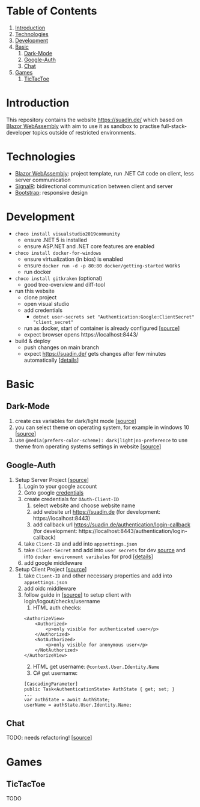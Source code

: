 # Table of Contents

1. [Introduction](#introduction) 
1. [Technologies](#technologies)
1. [Development](#development)
1. [Basic](#basic)
   1. [Dark-Mode](#dark-mode)
   1. [Google-Auth](#google-auth)
   1. [Chat](#chat)
1. [Games](#games)
   1. [TicTacToe](#tictactoe)
      

# Introduction
This repository contains the website https://suadin.de/ which based on [Blazor WebAssembly](https://dotnet.microsoft.com/apps/aspnet/web-apps/blazor) with aim to use it as sandbox to practise full-stack-developer topics outside of restricted environments.

# Technologies
* [Blazor WebAssembly](https://dotnet.microsoft.com/apps/aspnet/web-apps/blazor): project template, run .NET C# code on client, less server communication
* [SignalR](https://docs.microsoft.com/en-us/aspnet/signalr/overview/getting-started/introduction-to-signalr): bidirectional communication between client and server
* [Bootstrap](https://getbootstrap.com/): responsive design

# Development
* `choco install visualstudio2019community`
  * ensure .NET 5 is installed
  * ensure ASP.NET and .NET core features are enabled
* `choco install docker-for-windows`
  * ensure virtualization (in bios) is enabled
  * ensure `docker run -d -p 80:80 docker/getting-started` works
  * run docker
* `choco install gitkraken` (optional)
  * good tree-overview and diff-tool
* run this website
  * clone project
  * open visual studio
  * add credentials
    * `dotnet user-secrets set "Authentication:Google:ClientSecret" "client_secret"`
  * run as docker, start of container is already configured [[source](https://docs.microsoft.com/de-de/visualstudio/containers/container-launch-settings?view=vs-2019)]
  * expect browser opens https://localhost:8443/
* build & deploy
  * push changes on main branch
  * expect https://suadin.de/ gets changes after few minutes automatically [[details](https://github.com/suadin/infrastructure)]

# Basic

## Dark-Mode

1. create css variables for dark/light mode [[source](https://www.reddit.com/r/dotnet/comments/k9ryyw/blazor_webassembly_dark_mode_css_variables/)]
1. you can select theme on operating system, for example in windows 10 [[source](https://uk.pcmag.com/migrated-3765-windows-10/122487/how-to-enable-dark-mode-in-windows-10)]
1. use `@media(prefers-color-scheme): dark|light|no-preference` to use theme from operating systems settings in website [[source](https://www.timellenberger.com/blog/operating-system-dark-mode-in-your-css)]

## Google-Auth

1. Setup Server Project [[source](https://code-maze.com/google-authentication-in-blazor-webassembly-hosted-applications/)]
   1. Login to your google account
   1. Goto google [credentials](https://console.cloud.google.com/apis/credentials)
   1. create credentials for `OAuth-Client-ID`
      1. select website and choose website name
      1. add website url https://suadin.de (for development: https://localhost:8443)
      1. add callback url https://suadin.de/authentication/login-callback (for development: https://localhost:8443/authentication/login-callback)
   1. take `Client-ID` and add into `appsettings.json`
   1. take `Client-Secret` and add into `user secrets` for dev [source](https://docs.microsoft.com/en-us/aspnet/core/security/app-secrets?view=aspnetcore-5.0&tabs=windows) and into `docker environment varibales` for prod [[details](https://github.com/suadin/infrastructure/blob/main/README.md#deployment)]
   1. add google middleware
1. Setup Client Project [[source](https://www.learmoreseekmore.com/2021/04/part3-steps-for-implementing-google-authentication-into-existing-blazor-webassembly-standalone-application.html)]
   1. take `Client-ID` and other necessary properties and add into `appsettings.json`
   2. add oidc middleware
   3. follow guide in [[source](https://www.learmoreseekmore.com/2021/04/part3-steps-for-implementing-google-authentication-into-existing-blazor-webassembly-standalone-application.html)] to setup client with login/logout/checks/username
      1. HTML auth checks:
      ```
      <AuthorizeView>
          <Authorized>
              <p>only visible for authenticated user</p>
          </Authorized>
          <NotAuthorized>
              <p>only visible for anonymous user</p>
          </NotAuthorized>
      </AuthorizeView>
      ```
      2. HTML get username: `@context.User.Identity.Name`
      3. C# get username:
      ```
      [CascadingParameter]
      public Task<AuthenticationState> AuthState { get; set; }
      ...
      var authState = await AuthState;
      userName = authState.User.Identity.Name;
      ```

## Chat

TODO: needs refactoring! [[source](https://docs.microsoft.com/de-de/azure/azure-signalr/signalr-tutorial-build-blazor-server-chat-app)]

# Games

## TicTacToe

TODO
